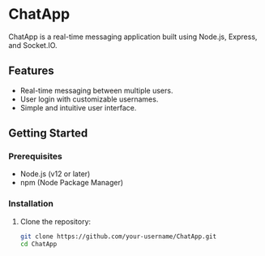# ChatApp

ChatApp is a real-time messaging application built using Node.js, Express, and Socket.IO.

## Features

- Real-time messaging between multiple users.
- User login with customizable usernames.
- Simple and intuitive user interface.

## Getting Started

### Prerequisites

- Node.js (v12 or later)
- npm (Node Package Manager)

### Installation

1. Clone the repository:

   ```bash
   git clone https://github.com/your-username/ChatApp.git
   cd ChatApp

